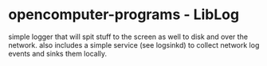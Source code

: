 # opencomputer-programs - LibLog
simple logger that will spit stuff to the screen as well to disk and over the network.
also includes a simple service (see logsinkd) to collect network log events and sinks them locally.
